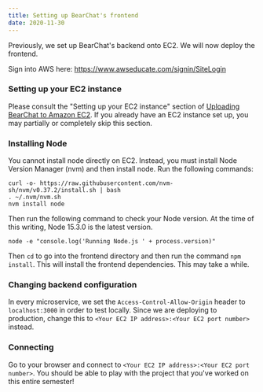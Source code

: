 ```yaml
---
title: Setting up BearChat's frontend
date: 2020-11-30
---
```


Previously, we set up BearChat's backend onto EC2. We will now deploy the frontend.

Sign into AWS here: https://www.awseducate.com/signin/SiteLogin

### Setting up your EC2 instance

Please consult the "Setting up your EC2 instance" section of [Uploading BearChat to Amazon EC2](/notes/amazon-ec2). If you already have an EC2 instance set up, you may partially or completely skip this section.

### Installing Node

You cannot install node directly on EC2. Instead, you must install Node Version Manager (nvm) and then install node. Run the following commands:

```
curl -o- https://raw.githubusercontent.com/nvm-sh/nvm/v0.37.2/install.sh | bash
. ~/.nvm/nvm.sh
nvm install node
```

Then run the following command to check your Node version. At the time of this writing, Node 15.3.0 is the latest version.

```
node -e "console.log('Running Node.js ' + process.version)"
```

Then `cd` to go into the frontend directory and then run the command `npm install`. This will install the frontend dependencies. This may take a while.

### Changing backend configuration

In every microservice, we set the `Access-Control-Allow-Origin` header to `localhost:3000` in order to test locally. Since we are deploying to production, change this to `<Your EC2 IP address>:<Your EC2 port number>` instead.

### Connecting

Go to your browser and connect to `<Your EC2 IP address>:<Your EC2 port number>`. You should be able to play with the project that you've worked on this entire semester!
